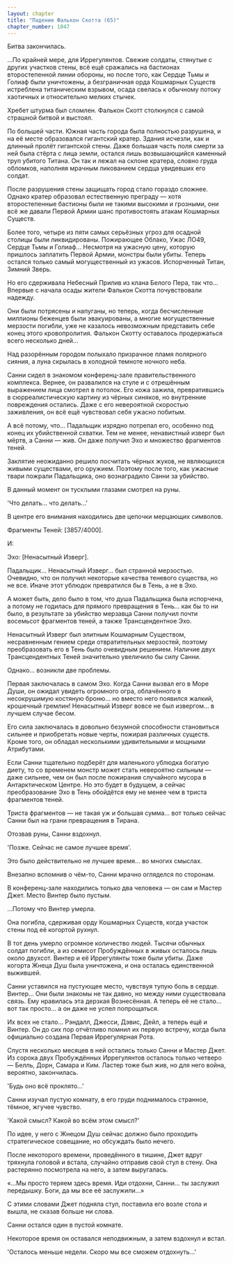 ```yaml
---
layout: chapter
title: "Падение Фалькон Скотта (65)"
chapter_number: 1047
---
```


Битва закончилась.

...По крайней мере, для Иррегулянтов. Свежие солдаты, стянутые с других участков стены, всё ещё сражались на бастионах второстепенной линии обороны, но после того, как Сердце Тьмы и Голиаф были уничтожены, а безграничная орда Кошмарных Существ истреблена титаническим взрывом, осада свелась к обычному потоку хаотичных и относительно мелких стычек.

Хребет штурма был сломлен. Фалькон Скотт столкнулся с самой страшной битвой и выстоял.

По большей части. Южная часть города была полностью разрушена, и на её месте образовался гигантский кратер. Здания исчезли, как и длинный пролёт гигантской стены. Даже большая часть поля смерти за ней была стёрта с лица земли, остался лишь возвышающийся каменный труп убитого Титана. Он так и лежал на склоне кратера, словно груда обломков, наполняя мрачным ликованием сердца увидевших его солдат.

После разрушения стены защищать город стало гораздо сложнее. Однако кратер образовал естественную преграду — хотя второстепенные бастионы были не такими высокими и грозными, они всё же давали Первой Армии шанс противостоять атакам Кошмарных Существ.

Более того, четыре из пяти самых серьёзных угроз для осадной столицы были ликвидированы. Пожирающее Облако, Ужас ЛО49, Сердце Тьмы и Голиаф... Несмотря на ужасную цену, которую пришлось заплатить Первой Армии, монстры были убиты. Теперь остался только самый могущественный из ужасов. Испорченный Титан, Зимний Зверь.

Но его сдерживала Небесный Прилив из клана Белого Пера, так что... Впервые с начала осады жители Фалькон Скотта почувствовали надежду.

Они были потрясены и напуганы, но теперь, когда бесчисленные миллионы беженцев были эвакуированы, а многие могущественные мерзости погибли, уже не казалось невозможным представить себе конец этого кровопролития. Фалькон Скотту оставалось продержаться всего несколько дней...

Над разорённым городом полыхало призрачное пламя полярного сияния, а луна скрылась в холодной темноте ночного неба.

Санни сидел в знакомом конференц-зале правительственного комплекса. Вернее, он развалился на стуле и с отрешённым выражением лица смотрел в потолок. Его кожа зажила, превратившись в сюрреалистическую картину из чёрных синяков, но внутренние повреждения остались. Даже с его невероятной скоростью заживления, он всё ещё чувствовал себя ужасно побитым.

А всё потому, что... Падальщик изрядно потрепал его, особенно под конец их убийственной схватки. Тем не менее, ненавистный изверг был мёртв, а Санни — жив. Он даже получил Эхо и множество фрагментов теней.

Заклятие неожиданно решило посчитать чёрных жуков, не являющихся живыми существами, его оружием. Поэтому после того, как ужасные твари пожрали Падальщика, оно вознаградило Санни за убийство.

В данный момент он тусклыми глазами смотрел на руны.

'Что делать... что делать...'

В центре его внимания находились две цепочки мерцающих символов.

Фрагменты Теней: [3857/4000].

И:

Эхо: [Ненасытный Изверг].

Падальщик... Ненасытный Изверг... был странной мерзостью. Очевидно, что он получил некоторые качества теневого существа, но не все. Иначе этот ублюдок превратился бы в Тень, а не в Эхо.

А может быть, дело было в том, что душа Падальщика была испорчена, а потому не годилась для прямого превращения в Тень... как бы то ни было, в результате за убийство мерзавца Санни получил почти восемьсот фрагментов теней, а также Трансцендентное Эхо.

Ненасытный Изверг был элитным Кошмарным Существом, несравненным гением среди отвратительных мерзостей, поэтому преобразовать его в Тень было очевидным решением. Наличие двух Трансцендентных Теней значительно увеличило бы силу Санни.

Однако... возникли две проблемы.

Первая заключалась в самом Эхо. Когда Санни вызвал его в Море Души, он ожидал увидеть огромного огра, облачённого в несокрушимую костяную броню... но вместо него появился жалкий, крошечный гремлин! Ненасытный Изверг вовсе не был извергом... в лучшем случае бесом.

Его сила заключалась в довольно безумной способности становиться сильнее и приобретать новые черты, пожирая различных существ. Кроме того, он обладал несколькими удивительными и мощными Атрибутами.

Если Санни тщательно подберёт для маленького ублюдка богатую диету, то со временем монстр может стать невероятно сильным — даже сильнее, чем он был после пожирания случайного мусора в Антарктическом Центре. Но это будет в будущем, а сейчас преобразование Эхо в Тень обойдётся ему не менее чем в триста фрагментов теней.

Триста фрагментов — не такая уж и большая сумма... вот только сейчас Санни был на грани превращения в Тирана.

Отозвав руны, Санни вздохнул.

'Позже. Сейчас не самое лучшее время'.

Это было действительно не лучшее время... во многих смыслах.

Внезапно вспомнив о чём-то, Санни мрачно огляделся по сторонам.

В конференц-зале находились только два человека — он сам и Мастер Джет. Место Винтер было пустым.

...Потому что Винтер умерла.

Она погибла, сдерживая орду Кошмарных Существ, когда участок стены под её когортой рухнул.

В тот день умерло огромное количество людей. Тысячи обычных солдат погибли, а из семисот Пробуждённых в живых осталось лишь около двухсот. Винтер и её Иррегулянты тоже были убиты. Даже когорта Жнеца Душ была уничтожена, и она осталась единственной выжившей.

Санни уставился на пустующее место, чувствуя тупую боль в сердце. Винтер... Они были знакомы не так давно, но между ними существовала связь. Ему нравилась эта дерзкая Вознесённая. А теперь её не стало... вот так просто... а он даже не успел попрощаться.

Их всех не стало... Рэндалл, Джесси, Дэвис, Дейл, а теперь ещё и Винтер. Он до сих пор отчётливо помнил их первую встречу, когда была официально создана Первая Иррегулярная Рота.

Спустя несколько месяцев в ней остались только Санни и Мастер Джет. Из сорока двух Пробуждённых Иррегулянтов осталось только четверо — Белль, Дорн, Самара и Ким. Ластер тоже был жив, но для него война, вероятно, закончилась.

'Будь оно всё проклято...'

Санни изучал пустую комнату, в его груди поднималось странное, тёмное, жгучее чувство.

'Какой смысл? Какой во всём этом смысл?'

По идее, у него с Жнецом Душ сейчас должно было проходить стратегическое совещание, но обсуждать было нечего.

После некоторого времени, проведённого в тишине, Джет вдруг тряхнула головой и встала, случайно отправив свой стул в стену. Она растерянно посмотрела на него, а затем выругалась.

«...Мы просто теряем здесь время. Иди отдохни, Санни... ты заслужил передышку. Боги, да мы все её заслужили...»

С этими словами Джет подняла стул, поставила его возле стола и вышла, не сказав больше ни слова.

Санни остался один в пустой комнате.

Некоторое время он оставался неподвижным, а затем вздохнул и встал.

'Осталось меньше недели. Скоро мы все сможем отдохнуть...'
